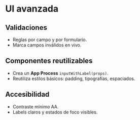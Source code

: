 # UI avanzada

## Validaciones
- Reglas por campo y por formulario.
- Marca campos inválidos en vivo.

## Componentes reutilizables
- Crea un **App Process** `inputWithLabel(props)`.
- Reutiliza estilos básicos: padding, tipografías, espaciados.

## Accesibilidad
- Contraste mínimo AA.
- Labels claros y estados de foco visibles.
